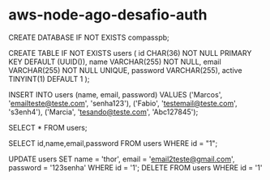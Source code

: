 # aws-node-ago-desafio-auth

CREATE DATABASE IF NOT EXISTS compasspb;

CREATE TABLE IF NOT EXISTS users (
id CHAR(36) NOT NULL PRIMARY KEY DEFAULT (UUID()),
name VARCHAR(255) NOT NULL,
email VARCHAR(255) NOT NULL UNIQUE,
password VARCHAR(255),
active TINYINT(1) DEFAULT 1
);

INSERT INTO users (name, email, password) 
VALUES ('Marcos', 'emailteste@teste.com', 'senha123'),
       ('Fabio', 'testemail@teste.com', 's3enh4'),
       ('Marcia', 'tesando@teste.com', 'Abc127845');

SELECT * FROM users;

SELECT id,name,email,password FROM users WHERE id = "1";

UPDATE users SET name = 'thor', email = 'email2teste@gmail.com',  password = '123senha' WHERE id = '1';
DELETE FROM users WHERE id = '1'